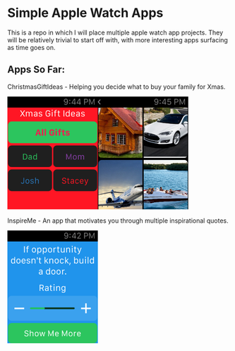 # Simple Apple Watch Apps

This is a repo in which I will place multiple apple watch app projects. They will be relatively trivial to start off with, with more interesting apps surfacing as time goes on.

## Apps So Far:

ChristmasGiftIdeas - Helping you decide what to buy your family for Xmas.

<img alt="Christmas Gift Ideas Screenshot" width="205px" src="AppImages/ChristmasGiftIdeasScreenshot.png"><img alt="Christmas Gift Ideas Screenshot 2" width="205px" src="AppImages/ChristmasGiftIdeasScreenshot2.png">

InspireMe - An app that motivates you through multiple inspirational quotes.

<img alt="Inspure Me Screenshot" width="205px" src="AppImages/InspireMeScreenshot.png">
